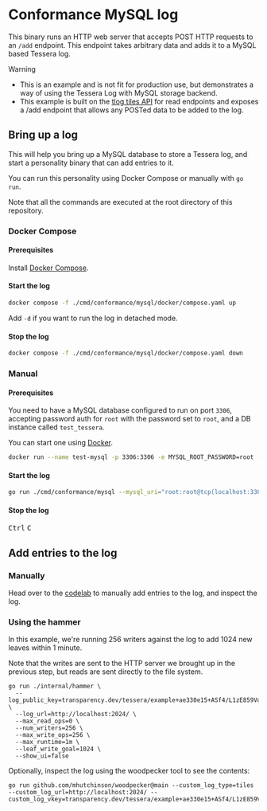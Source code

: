 # Conformance MySQL log

This binary runs an HTTP web server that accepts POST HTTP requests to an `/add` endpoint.
This endpoint takes arbitrary data and adds it to a MySQL based Tessera log.

> [!WARNING]
> - This is an example and is not fit for production use, but demonstrates a way of using the Tessera Log with MySQL storage backend.
> - This example is built on the [tlog tiles API](https://c2sp.org/tlog-tiles) for read endpoints and exposes a /add endpoint that allows any POSTed data to be added to the log.

## Bring up a log

This will help you bring up a MySQL database to store a Tessera log, and start a personality
binary that can add entries to it.

You can run this personality using Docker Compose or manually with `go run`.

Note that all the commands are executed at the root directory of this repository.

### Docker Compose

#### Prerequisites

Install [Docker Compose](https://docs.docker.com/compose/install/).

#### Start the log

```sh
docker compose -f ./cmd/conformance/mysql/docker/compose.yaml up
```

Add `-d` if you want to run the log in detached mode.

#### Stop the log

```sh
docker compose -f ./cmd/conformance/mysql/docker/compose.yaml down
```

### Manual 

#### Prerequisites

You need to have a MySQL database configured to run on port `3306`, accepting
password auth for `root` with the password set to `root`, and a DB instance
called `test_tessera`.

You can start one using [Docker](https://docs.docker.com/engine/install/).

```sh
docker run --name test-mysql -p 3306:3306 -e MYSQL_ROOT_PASSWORD=root -e MYSQL_DATABASE=test_tessera -d mysql:8.4
```

#### Start the log

```sh
go run ./cmd/conformance/mysql --mysql_uri="root:root@tcp(localhost:3306)/test_tessera" --init_schema_path="./storage/mysql/schema.sql" --private_key_path="./cmd/conformance/mysql/docker/testdata/key"
```

#### Stop the log

<kbd>Ctrl</kbd> <kbd>C</kbd>

## Add entries to the log

### Manually

Head over to the [codelab](../#codelab) to manually add entries to the log, and inspect the log.

### Using the hammer

In this example, we're running 256 writers against the log to add 1024 new leaves within 1 minute.

Note that the writes are sent to the HTTP server we brought up in the previous step, but reads are sent directly to the file system.

```shell
go run ./internal/hammer \
  --log_public_key=transparency.dev/tessera/example+ae330e15+ASf4/L1zE859VqlfQgGzKy34l91Gl8W6wfwp+vKP62DW \
  --log_url=http://localhost:2024/ \
  --max_read_ops=0 \
  --num_writers=256 \
  --max_write_ops=256 \
  --max_runtime=1m \
  --leaf_write_goal=1024 \
  --show_ui=false
```

Optionally, inspect the log using the woodpecker tool to see the contents:

```shell
go run github.com/mhutchinson/woodpecker@main --custom_log_type=tiles --custom_log_url=http://localhost:2024/ --custom_log_vkey=transparency.dev/tessera/example+ae330e15+ASf4/L1zE859VqlfQgGzKy34l91Gl8W6wfwp+vKP62DW
```
